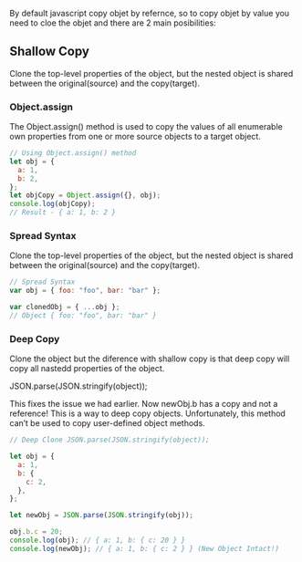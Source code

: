By default javascript copy objet by refernce, so to copy objet by value you need to cloe the objet and there are 2 main posibilities:

## Shallow Copy

Clone the top-level properties of the object, but the nested object is shared between the original(source) and the copy(target).

### Object.assign

The Object.assign() method is used to copy the values of all enumerable own properties from one or more source objects to a target object.

```js
// Using Object.assign() method
let obj = {
  a: 1,
  b: 2,
};
let objCopy = Object.assign({}, obj);
console.log(objCopy);
// Result - { a: 1, b: 2 }
```

### Spread Syntax

Clone the top-level properties of the object, but the nested object is shared between the original(source) and the copy(target).

```js
// Spread Syntax
var obj = { foo: "foo", bar: "bar" };

var clonedObj = { ...obj };
// Object { foo: "foo", bar: "bar" }
```

### Deep Copy

Clone the object but the diference with shallow copy is that deep copy will copy all nastedd properties of the object.

JSON.parse(JSON.stringify(object));

This fixes the issue we had earlier. Now newObj.b has a copy and not a reference! This is a way to deep copy objects. Unfortunately, this method can’t be used to copy user-defined object methods.

```js
// Deep Clone JSON.parse(JSON.stringify(object));

let obj = {
  a: 1,
  b: {
    c: 2,
  },
};

let newObj = JSON.parse(JSON.stringify(obj));

obj.b.c = 20;
console.log(obj); // { a: 1, b: { c: 20 } }
console.log(newObj); // { a: 1, b: { c: 2 } } (New Object Intact!)
```
